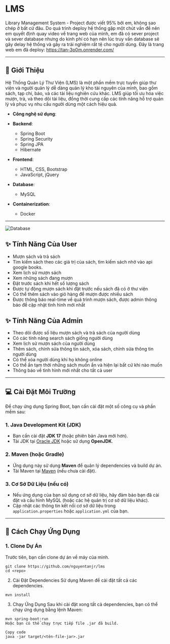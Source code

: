 # LMS



Library Management System - Project được viết 95% bởi em, không sao chép ở bất cứ đâu. Do quá trình deploy hệ thống gặp một chút vấn đề nên em quyết định quay video về trang web của mình, em đã có sever project và sever database nhưng do kinh phí có hạn nên lúc truy vấn database sẽ gây delay hệ thống và gây ra trải nghiệm rất tệ cho người dùng. Đây là trang web em đã deploy: https://tan-3p0m.onrender.com/


---

## 🌟 Giới Thiệu

Hệ Thống Quản Lý Thư Viện (LMS) là một phần mềm trực tuyến giúp thư viện và người quản lý dễ dàng quản lý kho tài nguyên của mình, bao gồm sách, tạp chí, báo, và các tài liệu nghiên cứu khác. LMS giúp tối ưu hóa việc mượn, trả, và theo dõi tài liệu, đồng thời cung cấp các tính năng hỗ trợ quản lý và phục vụ nhu cầu người dùng một cách hiệu quả.

- **Công nghệ sử dụng**: 
- **Backend**:
  - Spring Boot
  - Spring Security
  - Spring JPA
  - Hibernate

- **Frontend**:
  - HTML, CSS, Bootstrap
  - JavaScript, jQuery

- **Database**:
  - MySQL

- **Containerization**:
  - Docker
---

![Database](https://i.ibb.co/1sW6KH4/Untitled-2.png)

## ✨ Tính Năng Của User

- Mượn sách và trả sách
- Tìm kiếm sách theo các giá trị của sách, tìm kiếm sách nhờ vào api google books.
- Xem lịch sử mượn sách
- Xem những sách đang mượn
- Đặt trước sách khi hết số lượng sách
- Được tự động mượn sách khi đặt trước nếu sách đã có ở thư viện
- Có thể thêm sách vào giỏ hàng để mượn được nhiều sách
- Được thông báo real-time về quá trình mượn sách, được admin thông báo để cập nhật tình hình mới nhất

## ✨ Tính Năng Của Admin

- Theo dõi được số liệu mượn sách và trả sách của người dùng
- Có các tính năng search sách giống người dùng
- Xem lịch sử mượn sách của người dùng
- Thêm sách, chỉnh sửa thông tin sách, xóa sách, chỉnh sửa thông tin người dùng
- Có thể xóa người dùng khi họ không online
- Có thể ẩn tạm thời những sách muốn ẩn và hiện lại bất cứ khi nào muốn 
- Thông báo về tình hình mới nhất cho tất cả user

---


## 💻 Cài Đặt Môi Trường

Để chạy ứng dụng Spring Boot, bạn cần cài đặt một số công cụ và phần mềm sau:

### 1. **Java Development Kit (JDK)**
   - Bạn cần cài đặt **JDK 17** (hoặc phiên bản Java mới hơn).
   - Tải JDK tại [Oracle JDK](https://www.oracle.com/java/technologies/javase-jdk17-downloads.html) hoặc sử dụng **OpenJDK**.

### 2. **Maven (hoặc Gradle)**
   - Ứng dụng này sử dụng **Maven** để quản lý dependencies và build dự án.
   - Tải Maven tại [Maven](https://maven.apache.org/download.cgi) (nếu chưa cài đặt).

### 3. **Cơ Sở Dữ Liệu (nếu có)**
   - Nếu ứng dụng của bạn sử dụng cơ sở dữ liệu, hãy đảm bảo bạn đã cài đặt và cấu hình MySQL (hoặc các hệ quản trị cơ sở dữ liệu khác).
   - Cập nhật các thông tin kết nối cơ sở dữ liệu trong `application.properties` hoặc `application.yml` của bạn.

---

## 🚀 Cách Chạy Ứng Dụng

### 1. **Clone Dự Án**

Trước tiên, bạn cần clone dự án về máy của mình.

```
git clone https://github.com/nguyentanjr/lms
cd <repo>
```
2. Cài Đặt Dependencies
Sử dụng Maven để cài đặt tất cả các dependencies.

```
mvn install
```
3. Chạy Ứng Dụng
Sau khi cài đặt xong tất cả dependencies, bạn có thể chạy ứng dụng bằng lệnh Maven:

```
mvn spring-boot:run
Hoặc bạn có thể chạy trực tiếp file .jar đã build.
```
```
Copy code
java -jar target/<tên-file-jar>.jar
```
